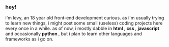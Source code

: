 ### hey!
i'm levy, an 18 year old front-end development curious. as i'm usually trying to learn new things, i might post some small (useless) coding projects here every once in a while. 
as of now, i mostly dabble in 
<b> html </b>, <b> css </b>, <b> javascript </b> and occasionally <b> python </b>, but i plan to learn other languages and frameworks as i go on.
